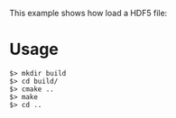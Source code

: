 This example shows how load a HDF5 file:

# Usage

    $> mkdir build
    $> cd build/
    $> cmake ..
    $> make
    $> cd ..


